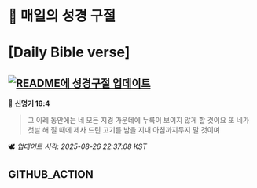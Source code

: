 # 🙏 매일의 성경 구절
# [Daily Bible verse]
## [![README에 성경구절 업데이트](https://github.com/DONGSUKA/first_test/actions/workflows/update-readme-bible.yml/badge.svg)](https://github.com/DONGSUKA/first_test/actions/workflows/update-readme-bible.yml)
<!-- START_BIBLE_VERSE -->
📖 **신명기 16:4**
> 그 이레 동안에는 네 모든 지경 가운데에 누룩이 보이지 않게 할 것이요 또 네가 첫날 해 질 때에 제사 드린 고기를 밤을 지내 아침까지두지 말 것이며

🕊️ _업데이트 시각: 2025-08-26 22:37:08 KST_
  <!-- END_BIBLE_VERSE -->
## GITHUB_ACTION
